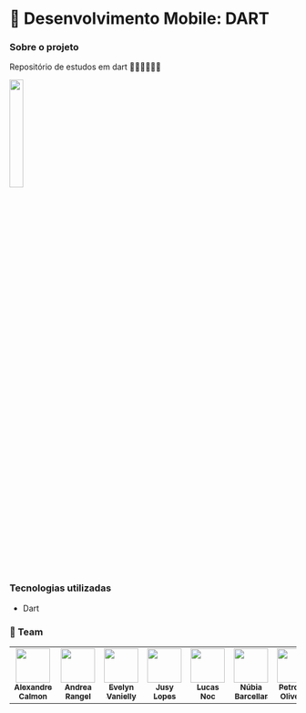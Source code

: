 # 📑 Desenvolvimento Mobile: DART
### Sobre o projeto

Repositório de estudos em dart 🚀🚀🚀🚀🚀🚀
<p><img src="https://github.com/jusylopes/koru-mobile-projeto-3/assets/95923104/e9d3284c-47db-40b1-b0bd-66cf08b96394" width="22%"></p>

### Tecnologias utilizadas
* Dart

 ### 🚀 Team
<table>
  <tr>
      <td align="center"><a href="https://github.com/AlexandreCalmonJr"><img src="https://avatars.githubusercontent.com/u/887951095?v=4" width="60px ;"/><br /><sub><b>Alexandre Calmon</b></sub></a><br /></td>
         <td align="center"><a href="https://github.com/devdados"><img src="https://avatars.githubusercontent.com/u/123258962?v=4" width="60px;"/><br /><sub><b>Andrea Rangel</b></sub></a><br /></td>
    <td align="center"><a href="https://github.com/evelyn-vanielly"><img src="https://avatars.githubusercontent.com/u/67793057?v=4" width="60px;"/><br /><sub><b>Evelyn Vanielly</b></sub></a><br /></td>
        <td align="center"><a href="https://github.com/jusylopes"><img  src="https://avatars.githubusercontent.com/u/95923104?v=4" width="60px;"/><br /><sub><b>Jusy Lopes</b></sub></a><br /></td>
          <td align="center"><a href="https://github.com/Lucasnoc"><img src="https://avatars.githubusercontent.com/u/90123470?v=4" width="60px ;"/><br /><sub><b>Lucas Noc</b></sub></a><br /></td>
         <td align="center"><a href="https://github.com/nubiabarcellar"><img src="https://avatars.githubusercontent.com/u/131191644?v=4" width="60px;"/><br /><sub><b>Núbia Barcellar</b></sub></a><br /></td>
    <td align="center"><a href="https://github.com/petronio50"><img src="https://avatars.githubusercontent.com/u/136655989?v=4" width="60px;"/><br /><sub><b>Petronio Oliveira</b></sub></a><br /></td>
        <td align="center"><a href="https://github.com/viniciusjsouza"><img  src="https://avatars.githubusercontent.com/u/120809254?v=4" width="60px;"/><br /><sub><b>Vinicius Souza</b></sub></a><br /></td>  
      <td align="center"><a href="https://github.com/WillianSeidel"><img  src="https://avatars.githubusercontent.com/u/126173353?v=4" width="60px;"/><br /><sub><b>Willian Seidel</b></sub></a><br /></td>    
  </tr>
</table>
